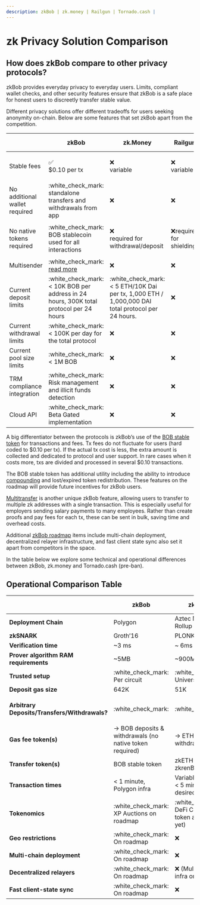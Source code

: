 ```yaml
---
description: zkBob | zk.money | Railgun | Tornado.cash |
---
```


# zk Privacy Solution Comparison

## How does zkBob compare to other privacy protocols?

zkBob provides everyday privacy to everyday users. Limits, compliant wallet checks, and other security features ensure that zkBob is a safe place for honest users to discreetly transfer stable value.&#x20;

Different privacy solutions offer different tradeoffs for users seeking anonymity on-chain. Below are some features that set zkBob apart from the competition.

|                               | zkBob                                                                                                                                       | zk.Money                                                                                                          | Railgun                   | Tornado.cash (pre-ban)              | Secret Network            |
| ----------------------------- | ------------------------------------------------------------------------------------------------------------------------------------------- | ----------------------------------------------------------------------------------------------------------------- | ------------------------- | ----------------------------------- | ------------------------- |
| Stable fees                   | <p><span data-gb-custom-inline data-tag="emoji" data-code="2705">✅</span> <br>$0.10 per tx</p>                                              | <p><span data-gb-custom-inline data-tag="emoji" data-code="274c">❌</span> <br>variable</p>                        | :x: variable              | :x: variable                        | :x:variable               |
| No additional wallet required | :white\_check\_mark: standalone transfers and withdrawals from app                                                                          | :x:                                                                                                               | :x:                       | :x:                                 | :x:                       |
| No native tokens required     | :white\_check\_mark: BOB stablecoin used for all interactions                                                                               | <p><span data-gb-custom-inline data-tag="emoji" data-code="274c">❌</span> <br>required for withdrawal/deposit</p> | :x:required for shielding | :x: required for withdrawal/deposit | :x:SCRT required for fees |
| Multisender                   | :white\_check\_mark: [read more](https://mirror.xyz/0x6132eB883e88CD4E007552b871A6444Bfc34E837/mjYXeD7a005fdCu6dKdohfrSpcqpsuetW6djT46bDFk) | :x:                                                                                                               | :x:                       | :x:                                 | :x:                       |
| Current deposit limits        | :white\_check\_mark: < 10K BOB per address in 24 hours, 300K total protocol per 24 hours                                                    | :white\_check\_mark: < 5 ETH/10K Dai per tx, 1,000 ETH / 1,000,000 DAI total protocol per 24 hours.               | :x:                       | :x:                                 | :x:                       |
| Current withdrawal limits     | :white\_check\_mark: < 100K per day for the total protocol                                                                                  | :x:                                                                                                               | :x:                       | :x:                                 | :x:                       |
| Current pool size limits      | :white\_check\_mark: < 1M BOB                                                                                                               | :x:                                                                                                               | :x:                       | :x:                                 | :x:                       |
| TRM compliance integration    | :white\_check\_mark: Risk management and illicit funds detection                                                                            | :x:                                                                                                               | :x:                       | :x:                                 | :x:                       |
| Cloud API                     | :white\_check\_mark: Beta Gated implementation                                                                                              | :x:                                                                                                               | :x:                       | :x:                                 | :x:                       |

A big differentiator between the protocols is zkBob’s use of the [BOB stable token](../../bob-stablecoin/bob-details.md) for transactions and fees. Tx fees do not fluctuate for users (hard coded to $0.10 per tx). If the actual tx cost is less, the extra amount is collected and dedicated to protocol and user support. In rare cases when it costs more, txs are divided and processed in several $0.10 transactions.

The BOB stable token has additional utility including the ability to introduce [compounding](../../roadmap/exploratory-features/compounding.md) and lost/expired token redistribution. These features on the roadmap will provide future incentives for zkBob users.

[Multitransfer](../../zkbob-app/transfers/multitransfers.md) is another unique zkBob feature, allowing users to transfer to multiple zk addresses with a single transaction. This is especially useful for employers sending salary payments to many employees. Rather than create proofs and pay fees for each tx, these can be sent in bulk, saving time and overhead costs.

Additional [zkBob roadmap](broken-reference) items include multi-chain deployment, decentralized relayer infrastructure, and fast client state sync also set it apart from competitors in the space.

In the table below we explore some technical and operational differences between zkBob, zk.money and Tornado.cash (pre-ban).

## Operational Comparison Table

|                                               | zkBob                                                    | zk.money                                                     | Tornado.cash (pre-ban)                                                                                                                                                     |
| --------------------------------------------- | -------------------------------------------------------- | ------------------------------------------------------------ | -------------------------------------------------------------------------------------------------------------------------------------------------------------------------- |
| **Deployment Chain**                          | Polygon                                                  | Aztec Network Rollup                                         | Ethereum/Gnosis Chain                                                                                                                                                      |
| **zkSNARK**                                   | Groth’16                                                 | PLONK                                                        | Groth’16                                                                                                                                                                   |
| **Verification time**                         | \~3 ms                                                   | \~ 6ms                                                       | \~3 ms                                                                                                                                                                     |
| **Prover algorithm RAM requirements**         | \~5MB                                                    | \~900MB                                                      | \~10MB                                                                                                                                                                     |
| **Trusted setup**                             | :white\_check\_mark: Per circuit                         |  :white\_check\_mark: Universal                              | :white\_check\_mark: Per circuit                                                                                                                                           |
| **Deposit gas size**                          | 642K                                                     | 51K                                                          | 910K                                                                                                                                                                       |
| **Arbitrary Deposits/Transfers/Withdrawals?** | :white\_check\_mark:                                     | :white\_check\_mark:                                         | <p><span data-gb-custom-inline data-tag="emoji" data-code="274c">❌</span> Regular TC<br><span data-gb-custom-inline data-tag="emoji" data-code="2705">✅</span> TC Nova</p> |
| **Gas fee token(s)**                          | -> BOB deposits & withdrawals (no native token required) | -> ETH deposits & withdrawals                                | -> ETH deposits & withdrawals                                                                                                                                              |
| **Transfer token(s)**                         | BOB stable token                                         | zkETH / zkDAI / zkrenBTC                                     | ETH, DAI, USDC                                                                                                                                                             |
| **Transaction times**                         | < 1 minute, Polygon infra                                | Variable (4hours to < 5 min) based on desired fee            | < 1 minute, Nova on Gnosis Chain infra                                                                                                                                     |
| **Tokenomics**                                | :white\_check\_mark: XP Auctions on roadmap              | :white\_check\_mark: DeFi Connect - (no token announced yet) | :white\_check\_mark: TORN governance token                                                                                                                                 |
| **Geo restrictions**                          | :white\_check\_mark: On roadmap                          | :x:                                                          | :x:                                                                                                                                                                        |
| **Multi-chain deployment**                    | :white\_check\_mark: On roadmap                          | :x:                                                          | :white\_check\_mark:  (prior roadmap)                                                                                                                                      |
| **Decentralized relayers**                    | :white\_check\_mark: On roadmap                          | :x: (Multi-rollup infra on Roadmap)                          | :white\_check\_mark:                                                                                                                                                       |
| **Fast client-state sync**                    | :white\_check\_mark: On roadmap                          | :x:                                                          | :x:                                                                                                                                                                        |

